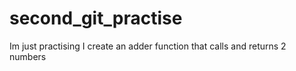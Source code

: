 # second_git_practise
Im just practising
I create an adder function that calls and returns 2 numbers
